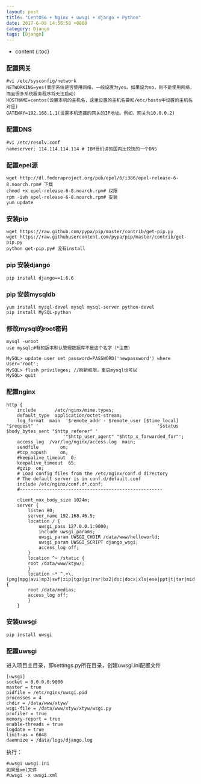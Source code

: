 ```yaml
---
layout: post
title: "CentOS6 + Nginx + uwsgi + django + Python"
date: 2017-6-09 14:56:58 +0800
category: Django
tags: [Django]
---
```

* content
{:toc}

### 配置网关


	#vi /etc/sysconfig/network
	NETWORKING=yes(表示系统是否使用网络，一般设置为yes。如果设为no，则不能使用网络，而且很多系统服务程序将无法启动)
	HOSTNAME=centos(设置本机的主机名，这里设置的主机名要和/etc/hosts中设置的主机名对应)
	GATEWAY=192.168.1.1(设置本机连接的网关的IP地址。例如，网关为10.0.0.2)
	

### 配置DNS


	#vi /etc/resolv.conf
	nameserver: 114.114.114.114 # IBM哥们讲的国内比较快的一个DNS

### 配置epel源

	wget http://dl.fedoraproject.org/pub/epel/6/i386/epel-release-6-8.noarch.rpm# 下载
	chmod +x epel-release-6-8.noarch.rpm# 权限
	rpm -ivh epel-release-6-8.noarch.rpm# 安装
	yum update

### 安装pip

	wget https://raw.github.com/pypa/pip/master/contrib/get-pip.py
	wget https://raw.githubusercontent.com/pypa/pip/master/contrib/get-pip.py
	python get-pip.py# 没有install

### pip 安装django

	pip install django==1.6.6
	
### pip 安装mysqldb

	yum install mysql-devel mysql mysql-server python-devel
	pip install MySQL-python
	
### 修改mysql的root密码

	mysql -uroot
	use mysql;#有的版本默认管理数据库不是这个名字（*注意）
	
	MySQL> update user set password=PASSWORD('newpassword') where User='root';
	MySQL> flush privileges; //刷新权限，重启mysql也可以
	MySQL> quit

### 配置nginx

	http {    
		include       /etc/nginx/mime.types;
	    default_type  application/octet-stream;
	    log_format  main  '$remote_addr - $remote_user [$time_local] "$request" '                      						 '$status $body_bytes_sent "$http_referer" '
	                     '"$http_user_agent" "$http_x_forwarded_for"';
	   	access_log  /var/log/nginx/access.log  main;
	  	sendfile        on;
	   	#tcp_nopush     on;
		#keepalive_timeout  0;
		keepalive_timeout  65;
		#gzip  on;     
		# Load config files from the /etc/nginx/conf.d directory    
		# The default server is in conf.d/default.conf    
		include /etc/nginx/conf.d*.conf;
		#-----------------------------------------------------
		
	    client_max_body_size 1024m;    
	    server {        
	    	listen 80;        
	    	server_name 192.168.46.5;        
	    	location / {            
	    		uwsgi_pass 127.0.0.1:9000;            
	    		include uwsgi_params;            
	    		uwsgi_param UWSGI_CHDIR /data/www/helloworld;            
	    		uwsgi_param UWSGI_SCRIPT django_wsgi;            
	    		access_log off;        
	    	}        
	    	location ^~ /static {
	       	root /data/www/xtyw/;        
	   		}        
	   		location ~* ^.+\.(png|mpg|avi|mp3|swf|zip|tgz|gz|rar|bz2|doc|docx|xls|exe|ppt|t|tar|mid|midi|wav|rtf|,peg)$ {
	       	root /data/medias;
	       	access_log off;
	   	    }    
		}
	
### 安装uwsgi

	pip install uwsgi
	
### 配置uwsgi

进入项目主目录，即settings.py所在目录，创建uwsgi.ini配置文件

	[uwsgi]
	socket = 0.0.0.0:9000
	master = true
	pidfile = /etc/nginx/uwsgi.pid
	processes = 4
	chdir = /data/www/xtyw/
	wsgi-file = /data/www/xtyw/xtyw/wsgi.py
	profiler = true
	memory-report = true
	enable-threads = true
	logdate = true
	limit-as = 6048
	daemnize = /data/logs/django.log

执行：

	#uwsgi uwsgi.ini
	如果是xml文件
	#uwsgi -x uwsgi.xml
	

